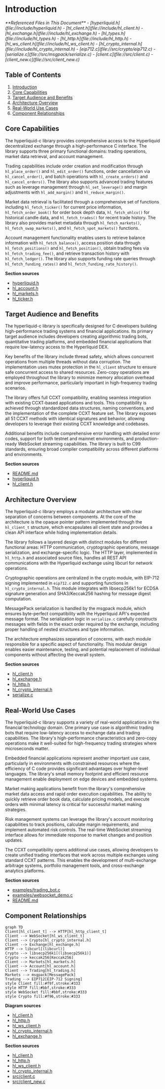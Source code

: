 # Introduction

<cite>
**Referenced Files in This Document**   
- [hyperliquid.h](file://include/hyperliquid.h)
- [hl_client.h](file://include/hl_client.h)
- [hl_exchange.h](file://include/hl_exchange.h)
- [hl_types.h](file://include/hl_types.h)
- [hl_http.h](file://include/hl_http.h)
- [hl_ws_client.h](file://include/hl_ws_client.h)
- [hl_crypto_internal.h](file://include/hl_crypto_internal.h)
- [eip712.c](file://src/crypto/eip712.c)
- [serialize.c](file://src/msgpack/serialize.c)
- [client.c](file://src/client.c)
- [client_new.c](file://src/client_new.c)
</cite>

## Table of Contents
1. [Introduction](#introduction)
2. [Core Capabilities](#core-capabilities)
3. [Target Audience and Benefits](#target-audience-and-benefits)
4. [Architecture Overview](#architecture-overview)
5. [Real-World Use Cases](#real-world-use-cases)
6. [Component Relationships](#component-relationships)

## Core Capabilities

The hyperliquid-c library provides comprehensive access to the Hyperliquid decentralized exchange through a high-performance C interface. The library supports three primary functional domains: trading operations, market data retrieval, and account management.

Trading capabilities include order creation and modification through `hl_place_order()` and `hl_edit_order()` functions, order cancellation via `hl_cancel_order()`, and batch operations with `hl_create_orders()` and `hl_cancel_orders()`. The library also supports advanced trading features such as leverage management through `hl_set_leverage()` and margin adjustments with `hl_add_margin()` and `hl_reduce_margin()`.

Market data retrieval is facilitated through a comprehensive set of functions including `hl_fetch_ticker()` for current price information, `hl_fetch_order_book()` for order book depth data, `hl_fetch_ohlcv()` for historical candle data, and `hl_fetch_trades()` for recent trade history. The library also provides market metadata through `hl_fetch_markets()`, `hl_fetch_swap_markets()`, and `hl_fetch_spot_markets()` functions.

Account management functionality enables users to retrieve balance information with `hl_fetch_balance()`, access position data through `hl_fetch_positions()` and `hl_fetch_position()`, obtain trading fees via `hl_fetch_trading_fee()`, and retrieve transaction history with `hl_fetch_ledger()`. The library also supports funding rate queries through `hl_fetch_funding_rates()` and `hl_fetch_funding_rate_history()`.

**Section sources**
- [hyperliquid.h](file://include/hyperliquid.h#L1-L688)
- [hl_account.h](file://include/hl_account.h#L1-L214)
- [hl_markets.h](file://include/hl_markets.h#L1-L127)
- [hl_ticker.h](file://include/hl_ticker.h#L1-L99)

## Target Audience and Benefits

The hyperliquid-c library is specifically designed for C developers building high-performance trading systems and financial applications. Its primary target audience includes developers creating algorithmic trading bots, quantitative trading platforms, and embedded financial applications that require low-latency access to the Hyperliquid DEX.

Key benefits of the library include thread safety, which allows concurrent operations from multiple threads without data corruption. The implementation uses mutex protection in the `hl_client` structure to ensure safe concurrent access to shared resources. Zero-copy operations are employed throughout the library to minimize memory allocation overhead and improve performance, particularly important in high-frequency trading scenarios.

The library offers full CCXT compatibility, enabling seamless integration with existing CCXT-based applications and tools. This compatibility is achieved through standardized data structures, naming conventions, and the implementation of the complete CCXT feature set. The library exposes all 51 CCXT methods with identical signatures and behavior, allowing developers to leverage their existing CCXT knowledge and codebases.

Additional benefits include comprehensive error handling with detailed error codes, support for both testnet and mainnet environments, and production-ready WebSocket streaming capabilities. The library is built to C99 standards, ensuring broad compiler compatibility across different platforms and environments.

**Section sources**
- [README.md](file://README.md#L1-L695)
- [hyperliquid.h](file://include/hyperliquid.h#L1-L688)
- [hl_client.h](file://include/hl_client.h#L1-L188)

## Architecture Overview

The hyperliquid-c library employs a modular architecture with clear separation of concerns between components. At the core of the architecture is the opaque pointer pattern implemented through the `hl_client_t` structure, which encapsulates all client state and provides a clean API interface while hiding implementation details.

The library follows a layered design with distinct modules for different functional areas: HTTP communication, cryptographic operations, message serialization, and exchange-specific logic. The HTTP layer, implemented in `hl_http.h` and associated source files, handles all REST API communications with the Hyperliquid exchange using libcurl for network operations.

Cryptographic operations are centralized in the crypto module, with EIP-712 signing implemented in `eip712.c` and supporting functions in `hl_crypto_internal.h`. This module integrates with libsecp256k1 for ECDSA signature generation and SHA3/Keccak256 hashing for message digest computation.

MessagePack serialization is handled by the msgpack module, which ensures byte-perfect compatibility with the Hyperliquid API's expected message format. The serialization logic in `serialize.c` carefully constructs messages with fields in the exact order required by the exchange, including proper handling of nested structures and type information.

The architecture emphasizes separation of concerns, with each module responsible for a specific aspect of functionality. This modular design enables easier maintenance, testing, and potential replacement of individual components without affecting the overall system.

**Section sources**
- [hl_client.h](file://include/hl_client.h#L1-L188)
- [hl_exchange.h](file://include/hl_exchange.h#L1-L216)
- [hl_http.h](file://include/hl_http.h#L1-L129)
- [hl_crypto_internal.h](file://include/hl_crypto_internal.h#L1-L86)
- [serialize.c](file://src/msgpack/serialize.c#L1-L234)

## Real-World Use Cases

The hyperliquid-c library supports a variety of real-world applications in the financial technology domain. One primary use case is algorithmic trading bots that require low-latency access to exchange data and trading capabilities. The library's high-performance characteristics and zero-copy operations make it well-suited for high-frequency trading strategies where microseconds matter.

Embedded financial applications represent another important use case, particularly in environments with constrained resources where the efficiency of C code provides significant advantages over higher-level languages. The library's small memory footprint and efficient resource management enable deployment on edge devices and embedded systems.

Market making applications benefit from the library's comprehensive market data access and rapid order execution capabilities. The ability to quickly retrieve order book data, calculate pricing models, and execute orders with minimal latency is critical for successful market making strategies.

Risk management systems can leverage the library's account monitoring capabilities to track positions, calculate margin requirements, and implement automated risk controls. The real-time WebSocket streaming interface allows for immediate response to market changes and position updates.

The CCXT compatibility opens additional use cases, allowing developers to create unified trading interfaces that work across multiple exchanges using standard CCXT patterns. This enables the development of multi-exchange arbitrage systems, portfolio management tools, and cross-exchange analytics platforms.

**Section sources**
- [examples/trading_bot.c](file://examples/trading_bot.c)
- [examples/websocket_demo.c](file://examples/websocket_demo.c)
- [README.md](file://README.md#L1-L695)

## Component Relationships

```mermaid
graph TD
Client[hl_client_t] --> HTTP[hl_http_client_t]
Client --> WebSocket[hl_ws_client_t]
Client --> Crypto[hl_crypto_internal.h]
Client --> Exchange[hl_exchange.h]
HTTP --> libcurl[(libcurl)]
Crypto --> libsecp256k1[(libsecp256k1)]
Crypto --> keccak256[Keccak256]
Client --> Markets[hl_markets.h]
Client --> Account[hl_account.h]
Client --> Trading[hl_trading.h]
Markets --> msgpack[MessagePack]
Trading --> EIP712[EIP-712 Signing]
style Client fill:#f9f,stroke:#333
style HTTP fill:#bbf,stroke:#333
style WebSocket fill:#bbf,stroke:#333
style Crypto fill:#f96,stroke:#333
```

**Diagram sources**
- [hl_client.h](file://include/hl_client.h#L1-L188)
- [hl_http.h](file://include/hl_http.h#L1-L129)
- [hl_ws_client.h](file://include/hl_ws_client.h#L1-L136)
- [hl_crypto_internal.h](file://include/hl_crypto_internal.h#L1-L86)
- [hl_exchange.h](file://include/hl_exchange.h#L1-L216)

**Section sources**
- [hl_client.h](file://include/hl_client.h#L1-L188)
- [hl_http.h](file://include/hl_http.h#L1-L129)
- [hl_ws_client.h](file://include/hl_ws_client.h#L1-L136)
- [hl_crypto_internal.h](file://include/hl_crypto_internal.h#L1-L86)
- [src/client.c](file://src/client.c#L1-L197)
- [src/client_new.c](file://src/client_new.c#L1-L241)